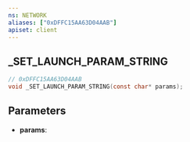 ```yaml
---
ns: NETWORK
aliases: ["0xDFFC15AA63D04AAB"]
apiset: client
---
```

## _SET_LAUNCH_PARAM_STRING

```c
// 0xDFFC15AA63D04AAB
void _SET_LAUNCH_PARAM_STRING(const char* params);
```


## Parameters
* **params**:




